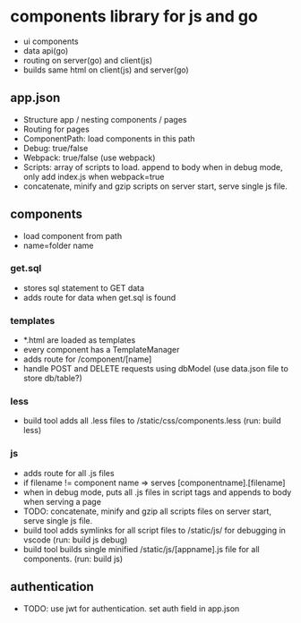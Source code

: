# components library for js and go
- ui components
- data api(go)
- routing on server(go) and client(js)
- builds same html on client(js) and server(go)


## app.json
- Structure app / nesting components / pages
- Routing for pages
- ComponentPath: load components in this path
- Debug: true/false
- Webpack: true/false (use webpack)
- Scripts: array of scripts to load. append to body when in debug mode, only add index.js when webpack=true
- concatenate, minify and gzip scripts on server start, serve single js file.

## components
- load component from path
- name=folder name
### get.sql
- stores sql statement to GET data
- adds route for data when get.sql is found
### templates
- *.html are loaded as templates
- every component has a TemplateManager
- adds route for /component/[name]
- handle POST and DELETE requests using dbModel (use data.json file to store db/table?)
### less
- build tool adds all .less files to /static/css/components.less (run: build less)
### js
- adds route for all .js files
- if filename != component name => serves [componentname].[filename]
- when in debug mode, puts all .js files in script tags and appends to body when serving a page
- TODO: concatenate, minify and gzip all scripts files on server start, serve single js file.
- build tool adds symlinks for all script files to /static/js/ for debugging in vscode (run: build js debug)
- build tool builds single minified /static/js/[appname].js file for all components. (run: build js)
## authentication
- TODO: use jwt for authentication. set auth field in app.json

